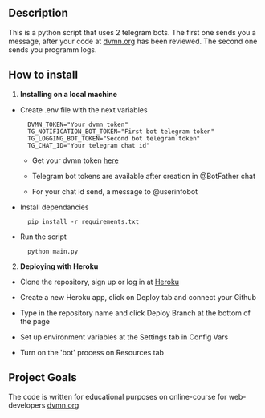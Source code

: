 ## Description

This is a python script that uses 2 telegram bots. The first one sends you a message, after your code at [dvmn.org](https://dvmn.org) has been reviewed. The second one sends you programm logs.

## How to install

1) **Installing on a local machine**

- Create .env file with the next variables

        DVMN_TOKEN="Your dvmn token"
        TG_NOTIFICATION_BOT_TOKEN="First bot telegram token"
        TG_LOGGING_BOT_TOKEN="Second bot telegram token"
        TG_CHAT_ID="Your telegram chat id"

    - Get your dvmn token [here](https://dvmn.org/api/docs)

    - Telegram bot tokens are available after creation in @BotFather chat

    - For your chat id send, a message to @userinfobot 


- Install dependancies

        pip install -r requirements.txt

- Run the script

        python main.py


2) **Deploying with Heroku**

- Clone the repository, sign up or log in at [Heroku](https://www.heroku.com/)

- Create a new Heroku app, click on Deploy tab and connect your Github

- Type in the repository name and click Deploy Branch at the bottom of the page

- Set up environment variables at the Settings tab in Config Vars

- Turn on the 'bot' process on Resources tab


## Project Goals
The code is written for educational purposes on online-course for web-developers [dvmn.org](https://dvmn.org)